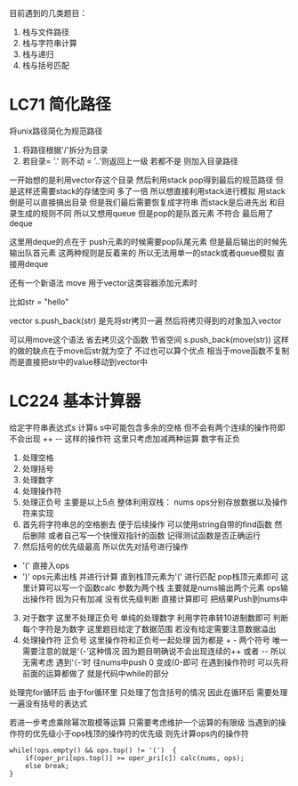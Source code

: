 目前遇到的几类题目：
1. 栈与文件路径
2. 栈与字符串计算
3. 栈与递归
4. 栈与括号匹配



# LC71 简化路径
将unix路径简化为规范路径
1. 将路径根据'/'拆分为目录 
2. 若目录= '.' 则不动 = ’..'则返回上一级 若都不是 则加入目录路径

一开始想的是利用vector存这个目录 然后利用stack pop得到最后的规范路径 但是这样还需要stack的存储空间 多了一倍 所以想直接利用stack进行模拟 用stack倒是可以直接搞出目录 但是我们最后需要恢复成字符串 而stack是后进先出 和目录生成的规则不同 所以又想用queue 但是pop的是队首元素 不符合 最后用了deque 

这里用deque的点在于 push元素的时候需要pop队尾元素 但是最后输出的时候先输出队首元素 这两种规则是反着来的 所以无法用单一的stack或者queue模拟 直接用deque

还有一个新语法 move 用于vector这类容器添加元素时

比如str  = "hello" 

vector<string> s.push_back(str) 是先将str拷贝一遍 然后将拷贝得到的对象加入vector

可以用move这个语法 省去拷贝这个函数 节省空间 s.push_back(move(str)) 这样的做的缺点在于move后str就为空了 不过也可以算个优点 相当于move函数不复制 而是直接把str中的value移动到vector中


# LC224 基本计算器
给定字符串表达式s 计算s s中可能包含多余的空格 但不会有两个连续的操作符即不会出现 ++ -- 这样的操作符 这里只考虑加减两种运算 数字有正负 
1. 处理空格
2. 处理括号
3. 处理数字
4. 处理操作符
5. 处理正负号
主要是以上5点 整体利用双栈： nums ops分别存放数据以及操作符来实现
1. 首先将字符串总的空格删去 便于后续操作 可以使用string自带的find函数 然后删除 或者自己写一个快慢双指针的函数 记得测试函数是否正确运行
2. 然后括号的优先级最高 所以优先对括号进行操作
- '(' 直接入ops
- ')' ops元素出栈 并进行计算 直到栈顶元素为'(' 进行匹配 pop栈顶元素即可 这里计算可以写一个函数calc 参数为两个栈 主要就是nums输出两个元素 ops输出操作符 因为只有加减 没有优先级判断  直接计算即可 把结果Push到nums中
3. 对于数字 这里不处理正负号 单纯的处理数字 利用字符串转10进制数即可 判断每个字符是为数字 这里题目给定了数据范围 若没有给定需要注意数据溢出
4. 处理操作符 正负号
这里操作符和正负号一起处理 因为都是 + - 两个符号 唯一需要注意的就是‘（-’这种情况 因为题目明确说不会出现连续的++ 或者 -- 所以无需考虑 遇到‘（-’时 往nums中push 0 变成(0-即可
在遇到操作符时 可以先将前面的运算都做了  就是代码中while的部分 

处理完for循环后 由于for循环里 只处理了包含括号的情况
因此在循环后 需要处理一遍没有括号的表达式

若进一步考虑乘除幂次取模等运算 只需要考虑维护一个运算的有限级 当遇到的操作符的优先级小于ops栈顶的操作符的优先级 则先计算ops内的操作符
```
while(!ops.empty() && ops.top() != '(')  {
    if(oper_pri[ops.top()] >= oper_pri[c]) calc(nums, ops);
    else break;
}
```